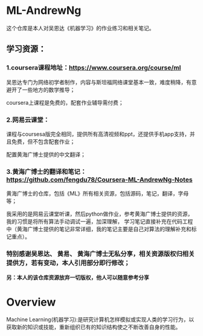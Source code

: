 # **ML-AndrewNg**
这个仓库是本人对吴恩达《机器学习》的作业练习和相关笔记。

## 学习资源：

### 1.coursera课程地址：<https://www.coursera.org/course/ml>

吴恩达专门为网络初学者制作，内容与斯坦福网络课堂基本一致，难度稍降，有意避开了一些地方的数学推导；

coursera上课程是免费的，配套作业辅导需付费；


### 2.网易云课堂：

课程与coursesa版完全相同，提供所有高清视频和ppt，还提供手机app支持，并且免费，但不包含配套作业；

配置黄海广博士提供的中文翻译；

### 3.黄海广博士的翻译和笔记：<https://github.com/fengdu78/Coursera-ML-AndrewNg-Notes>

黄海广博士的仓库，包括《ML》所有相关资源，包括源码，笔记，翻译，字母等；

我采用的是网易云课堂听课，然后python做作业，参考黄海广博士提供的资源，我的习惯是将所有算法手动调试一遍，加深理解，
学习笔记直接补充在代码工程中（黄海广博士提供的笔记非常详细，我的笔记主要是自己对算法的理解补充和标记重点）。

### **特别感谢吴恩达、 黄易、 黄海广博士无私分享，相关资源版权归相关提供方，若有变动，本人引用部分即行修改；**

**另：本人的该仓库资源放弃一切版权，他人可以随意参考分享**

# Overview

Machine Learning(机器学习):是研究计算机怎样模拟或实现人类的学习行为，以获取新的知识或技能，重新组织已有的知识结构使之不断改善自身的性能。




